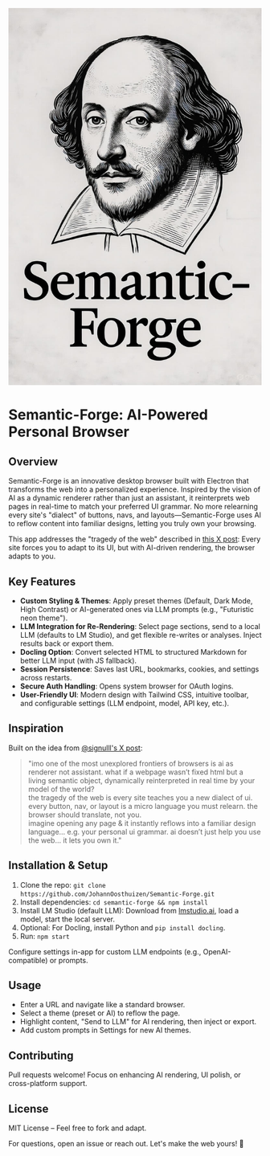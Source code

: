 ![Logo](https://github.com/JohannOosthuizen/Semantic-Forge/blob/main/assets/logo.jpg)

# Semantic-Forge: AI-Powered Personal Browser

## Overview
Semantic-Forge is an innovative desktop browser built with Electron that transforms the web into a personalized experience. Inspired by the vision of AI as a dynamic renderer rather than just an assistant, it reinterprets web pages in real-time to match your preferred UI grammar. No more relearning every site's "dialect" of buttons, navs, and layouts—Semantic-Forge uses AI to reflow content into familiar designs, letting you truly own your browsing.

This app addresses the "tragedy of the web" described in [this X post](https://x.com/signulll/status/1981065810815668446): Every site forces you to adapt to its UI, but with AI-driven rendering, the browser adapts to you.

## Key Features
- **Custom Styling & Themes**: Apply preset themes (Default, Dark Mode, High Contrast) or AI-generated ones via LLM prompts (e.g., "Futuristic neon theme").
- **LLM Integration for Re-Rendering**: Select page sections, send to a local LLM (defaults to LM Studio), and get flexible re-writes or analyses. Inject results back or export them.
- **Docling Option**: Convert selected HTML to structured Markdown for better LLM input (with JS fallback).
- **Session Persistence**: Saves last URL, bookmarks, cookies, and settings across restarts.
- **Secure Auth Handling**: Opens system browser for OAuth logins.
- **User-Friendly UI**: Modern design with Tailwind CSS, intuitive toolbar, and configurable settings (LLM endpoint, model, API key, etc.).

## Inspiration
Built on the idea from [@signulll's X post](https://x.com/signulll/status/1981065810815668446):
> "imo one of the most unexplored frontiers of browsers is ai as renderer not assistant. what if a webpage wasn’t fixed html but a living semantic object, dynamically reinterpreted in real time by your model of the world?  
> the tragedy of the web is every site teaches you a new dialect of ui. every button, nav, or layout is a micro language you must relearn. the browser should translate, not you.  
> imagine opening any page & it instantly reflows into a familiar design language… e.g. your personal ui grammar. ai doesn’t just help you use the web… it lets you own it."

## Installation & Setup
1. Clone the repo: `git clone https://github.com/JohannOosthuizen/Semantic-Forge.git`
2. Install dependencies: `cd semantic-forge && npm install`
3. Install LM Studio (default LLM): Download from [lmstudio.ai](https://lmstudio.ai/), load a model, start the local server.
4. Optional: For Docling, install Python and `pip install docling`.
5. Run: `npm start`

Configure settings in-app for custom LLM endpoints (e.g., OpenAI-compatible) or prompts.

## Usage
- Enter a URL and navigate like a standard browser.
- Select a theme (preset or AI) to reflow the page.
- Highlight content, "Send to LLM" for AI rendering, then inject or export.
- Add custom prompts in Settings for new AI themes.

## Contributing
Pull requests welcome! Focus on enhancing AI rendering, UI polish, or cross-platform support.

## License
MIT License – Feel free to fork and adapt.

For questions, open an issue or reach out. Let's make the web yours! 🚀
